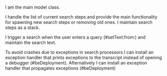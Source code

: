 I am  the main model class.

I handle the list of current search steps and provide the main functionality for spawning new search steps or removing old ones.
I maintain search steps as a stack.
 
I  trigger a search when the user enters a query (#setText:from:) and maintain the search text.

To avoid crashes due to exceptions in search processors I can install an exception handler that prints exceptions to the transcript instead of opening a debugger (#beDeployment). Afternatively I can install an exception handler that  propagates exceptions (#beDeployment)